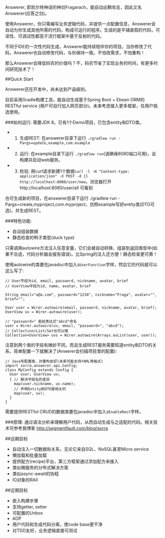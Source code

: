 Answerer, 即凯尔特神话的神剑Fragarach，能自动出鞘攻击，因此又名Answerer(应答之剑)。

使用Answerer，你只需编写业务逻辑代码，并提供一点配置信息，Answerer会自动为你生成其他所需的代码，构成可运行的程序。生成的是平铺直叙的代码，可读性、可调试性都高于流行框架中基于反射的代码。

不同于IDE的一次性代码生成，Answerer能持续陪伴你的项目。当你修改了代码，Answerer也自动修改代码，与你保持一致。不怕改需求，不怕重构！

那么Answerer会降低码农的价值吗？不，码农节省了实现业务的时间，有更多时间研究技术了！

##Quick Start

Answerer还在开发中，尚未达到产品级别。

目前采用Gradle构建工具，能自动生成基于Spring Boot + Ebean ORM的RESTful service (用户可自行加入网页部分)。未来考虑接入更多框架，任用户挑选使用。

###如何运行:
需要JDK 8。已有1个Demo项目，已包含entity和DTO类。

- 1. 生成REST: 在answerer目录下运行 `./gradlew run -Pargs=update,example,com.example`
- 2. 运行: 在example目录下运行 `./gradlew run`(请确保8080端口可用)，会构建并启动web服务。
- 3. 检验: 用curl请求新建1个数据`curl -l -H "Content-type: application/json" -X POST -d {} http://localhost:8080/user/new`，浏览器打开http://localhost:8080/user/all 可看到

也可生成新的项目，在answerer目录下运行 ./gradlew run -Pargs=create,myproject,com.myproject，仿照example写好entity类(DTO可选)，并生成REST。

###特色功能:
- 自动组装数据
- 静态检查的鸭子类型(duck type)

只需调用autowire方法注入任意变量，它们会被自动转换、组装到返回类型中(如果不合适，代码分析器会报告错误)。比Spring的注入还方便！静态检查更可靠！

使用autowire的类要在javadoc中加入`$UserFunction`字样，然后它的代码就可以这么写了:

```
// User字段为id, email, password, nickname, avatar, brief
// UserView字段为id, name, avatar, brief

String email="a@a.com", password="1234", nickname="Fraga", avatar="", brief="";

User user = Wirer.autowire(email, password, nickname, avatar, brief);
UserView uv = Wirer.autowire(user);

// "password=" 能给表达式"abcd"命名
user = Wirer.autowire(uv, email, "password=", "abcd");
// Collection/List/Set也可以哦
Collection<UserView> uvs = Wirer.autowire(Arrays.asList(user, user));
```
注意到两个类的字段有微妙不同，而且生成REST服务需要知道entity和DTO的关系，简单配置一下就解决了(Anwerer会扫描项目里的配置):

```
// Java写配置类，对重构友好(未来可能支持YAML等格式)
import sorra.answerer.api.Config;
class MyConfig extends Config {
  User user; UserView uv;
  { // 解决字段名的差异
    map(user.nickname, uv.name);
    // 声明Entity和DTO是相关的
    map(user, uv);
  }
}
```

需要提供RESTful CRUD的数据类要在javadoc中加入`$EnableRest`字样。

###原理:
通过语法分析来理解用户代码，从而自动生成与之适配的代码。相关技术可参考我博客 http://segmentfault.com/blog/sorra

##远期目标

- 自动注入一切数据和关系，无论它来自SQL、NoSQL甚至Micro service
- 懒加载和批量加载
- 提供配方(recipe)平台，第三方框架通过添加配方来接入
- 类似微服务的分布式解决方案
- 类似async-await的协程
- IO对象的RAII

##近期目标
- 嵌入构建步骤
- 支持getter, setter
- 可配置的Unbox
- AOP
- 用户代码和生成代码分离，使code base更干净
- 对TDD友好，业务逻辑直接可测试